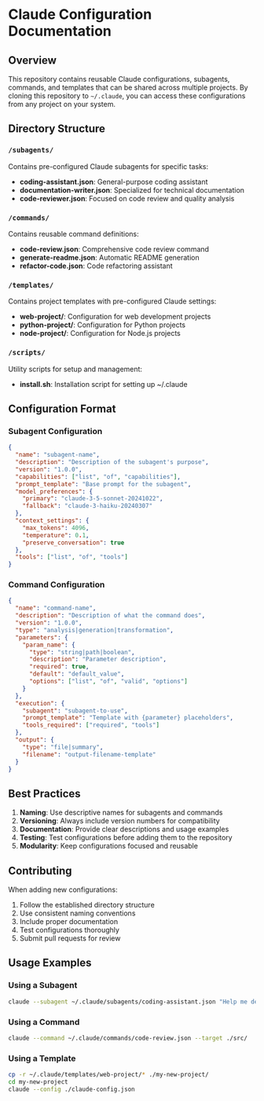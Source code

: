 # Claude Configuration Documentation

## Overview

This repository contains reusable Claude configurations, subagents, commands, and templates that can be shared across multiple projects. By cloning this repository to `~/.claude`, you can access these configurations from any project on your system.

## Directory Structure

### `/subagents/`
Contains pre-configured Claude subagents for specific tasks:

- **coding-assistant.json**: General-purpose coding assistant
- **documentation-writer.json**: Specialized for technical documentation
- **code-reviewer.json**: Focused on code review and quality analysis

### `/commands/`
Contains reusable command definitions:

- **code-review.json**: Comprehensive code review command
- **generate-readme.json**: Automatic README generation
- **refactor-code.json**: Code refactoring assistant

### `/templates/`
Contains project templates with pre-configured Claude settings:

- **web-project/**: Configuration for web development projects
- **python-project/**: Configuration for Python projects
- **node-project/**: Configuration for Node.js projects

### `/scripts/`
Utility scripts for setup and management:

- **install.sh**: Installation script for setting up ~/.claude

## Configuration Format

### Subagent Configuration

```json
{
  "name": "subagent-name",
  "description": "Description of the subagent's purpose",
  "version": "1.0.0",
  "capabilities": ["list", "of", "capabilities"],
  "prompt_template": "Base prompt for the subagent",
  "model_preferences": {
    "primary": "claude-3-5-sonnet-20241022",
    "fallback": "claude-3-haiku-20240307"
  },
  "context_settings": {
    "max_tokens": 4096,
    "temperature": 0.1,
    "preserve_conversation": true
  },
  "tools": ["list", "of", "tools"]
}
```

### Command Configuration

```json
{
  "name": "command-name",
  "description": "Description of what the command does",
  "version": "1.0.0",
  "type": "analysis|generation|transformation",
  "parameters": {
    "param_name": {
      "type": "string|path|boolean",
      "description": "Parameter description",
      "required": true,
      "default": "default_value",
      "options": ["list", "of", "valid", "options"]
    }
  },
  "execution": {
    "subagent": "subagent-to-use",
    "prompt_template": "Template with {parameter} placeholders",
    "tools_required": ["required", "tools"]
  },
  "output": {
    "type": "file|summary",
    "filename": "output-filename-template"
  }
}
```

## Best Practices

1. **Naming**: Use descriptive names for subagents and commands
2. **Versioning**: Always include version numbers for compatibility
3. **Documentation**: Provide clear descriptions and usage examples
4. **Testing**: Test configurations before adding them to the repository
5. **Modularity**: Keep configurations focused and reusable

## Contributing

When adding new configurations:

1. Follow the established directory structure
2. Use consistent naming conventions
3. Include proper documentation
4. Test configurations thoroughly
5. Submit pull requests for review

## Usage Examples

### Using a Subagent
```bash
claude --subagent ~/.claude/subagents/coding-assistant.json "Help me debug this function"
```

### Using a Command
```bash
claude --command ~/.claude/commands/code-review.json --target ./src/
```

### Using a Template
```bash
cp -r ~/.claude/templates/web-project/* ./my-new-project/
cd my-new-project
claude --config ./claude-config.json
```